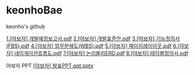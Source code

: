 # keonhoBae
keonho's github

[1.[야보자] 개발예정보고서.pdf](https://github.com/baekh93/FinalProject/files/2918344/1.pdf)
[2.[야보자] 개발표준안.pdf](https://github.com/baekh93/FinalProject/files/2918346/2.pdf)
[3.[야보자] 기능정의서(FBS).pdf](https://github.com/baekh93/FinalProject/files/2918347/3.FBS.pdf)
[4.[야보자] 업무분해도(WBS).pdf](https://github.com/baekh93/FinalProject/files/2918349/4.WBS.pdf)
[5.[야보자] 페이지레이아웃.pdf](https://github.com/baekh93/FinalProject/files/2918350/5.pdf)
[6.[야보자] 네이게이션흐름도.pdf](https://github.com/baekh93/FinalProject/files/2918351/6.pdf)
[7.[야보자] 논리물리ERD.pdf](https://github.com/baekh93/FinalProject/files/2918352/7.ERD.pdf)
[8.[야보자] 테이블정의서.pdf](https://github.com/baekh93/FinalProject/files/2918353/8.pdf)

야보자 PPT
[[야보자] 발표PPT.ppt.pptx](https://github.com/baekh93/FinalProject/files/2918357/PPT.ppt.pptx)
